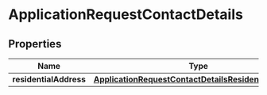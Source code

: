 

# ApplicationRequestContactDetails

## Properties

Name | Type | Description | Notes
------------ | ------------- | ------------- | -------------
**residentialAddress** | [**ApplicationRequestContactDetailsResidentialAddress**](ApplicationRequestContactDetailsResidentialAddress.md) |  |  [optional]




